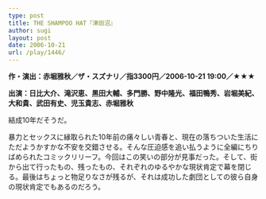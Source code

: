 ```yaml
---
type: post
title: THE SHAMPOO HAT『津田沼』
author: sugi
layout: post
date: 2006-10-21
url: /play/1446/
---
```

**作・演出：赤堀雅秋／ザ・スズナリ／指3300円／2006-10-21 19:00／★★★**

**出演：日比大介、滝沢恵、黒田大輔、多門勝、野中隆光、福田鴨秀、岩堀美紀、大和貴、武田有史、児玉貴志、赤堀雅秋**

結成10年だそうだ。

暴力とセックスに縁取られた10年前の痛々しい青春と、現在の落ちついた生活にただようかすかな不安を交錯させる。そんな圧迫感を追い払うように全編にちりばめられたコミックリリーフ。今回はこの笑いの部分が見事だった。そして、街から出て行ったもの、残ったもの、それぞれのゆるやかな現状肯定で幕を閉じる。最後はちょっと物足りなさが残るが、それは成功した劇団としての彼ら自身の現状肯定でもあるのだろう。
